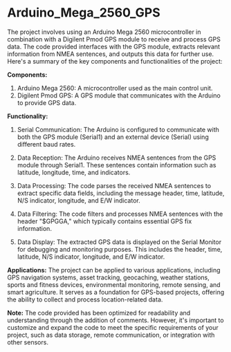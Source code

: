 # Arduino_Mega_2560_GPS
The project involves using an Arduino Mega 2560 microcontroller in combination with a Digilent Pmod GPS module to receive and process GPS data. The code provided interfaces with 
the GPS module, extracts relevant information from NMEA sentences, and outputs this data for further use. Here's a summary of the key components and functionalities of the project:

**Components:**
1. Arduino Mega 2560: A microcontroller used as the main control unit.
2. Digilent Pmod GPS: A GPS module that communicates with the Arduino to provide GPS data.

**Functionality:**
1. Serial Communication: The Arduino is configured to communicate with both the GPS module (Serial1) and an external device (Serial) using different baud rates.

2. Data Reception: The Arduino receives NMEA sentences from the GPS module through Serial1. These sentences contain information such as latitude, longitude, time, and indicators.

3. Data Processing: The code parses the received NMEA sentences to extract specific data fields, including the message header, time, latitude, N/S indicator, longitude, and E/W
   indicator.

5. Data Filtering: The code filters and processes NMEA sentences with the header "$GPGGA," which typically contains essential GPS fix information.

6. Data Display: The extracted GPS data is displayed on the Serial Monitor for debugging and monitoring purposes. This includes the header, time, latitude, N/S indicator,
   longitude, and E/W indicator.

**Applications:**
The project can be applied to various applications, including GPS navigation systems, asset tracking, geocaching, weather stations, sports and fitness devices, environmental 
monitoring, remote sensing, and smart agriculture. It serves as a foundation for GPS-based projects, offering the ability to collect and process location-related data.

**Note:** The code provided has been optimized for readability and understanding through the addition of comments. However, it's important to customize and expand the code to
meet the specific requirements of your project, such as data storage, remote communication, or integration with other sensors.
